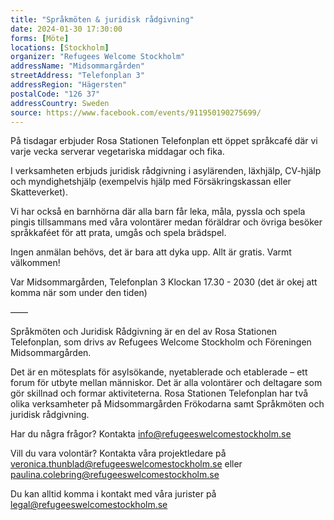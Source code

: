 ```yaml
---
title: "Språkmöten & juridisk rådgivning"
date: 2024-01-30 17:30:00
forms: [Möte]
locations: [Stockholm]
organizer: "Refugees Welcome Stockholm"
addressName: "Midsommargården"
streetAddress: "Telefonplan 3"
addressRegion: "Hägersten"
postalCode: "126 37"
addressCountry: Sweden
source: https://www.facebook.com/events/911950190275699/
---
```

På tisdagar erbjuder Rosa Stationen Telefonplan ett öppet språkcafé där vi varje vecka serverar vegetariska middagar och fika.

I verksamheten erbjuds juridisk rådgivning i asylärenden, läxhjälp, CV-hjälp och myndighetshjälp (exempelvis hjälp med Försäkringskassan eller Skatteverket).

Vi har också en barnhörna där alla barn får leka, måla, pyssla och spela pingis tillsammans med våra volontärer medan föräldrar och övriga besöker språkkaféet för att prata, umgås och spela brädspel.

Ingen anmälan behövs, det är bara att dyka upp. Allt är gratis. Varmt välkommen!

Var Midsommargården, Telefonplan 3
Klockan 17.30 - 2030 (det är okej att komma när som under den tiden)

——

Språkmöten och Juridisk Rådgivning är en del av Rosa Stationen Telefonplan, som drivs av Refugees Welcome Stockholm och Föreningen Midsommargården. 

Det är en mötesplats för asylsökande, nyetablerade och etablerade – ett forum för utbyte mellan människor. Det är alla volontärer och deltagare som gör skillnad och formar aktiviteterna. Rosa Stationen Telefonplan har två olika verksamheter på Midsommargården Frökodarna samt Språkmöten och juridisk rådgivning.

Har du några frågor?
Kontakta info@refugeeswelcomestockholm.se

Vill du vara volontär?
Kontakta våra projektledare på veronica.thunblad@refugeeswelcomestockholm.se eller paulina.colebring@refugeeswelcomestockholm.se

Du kan alltid komma i kontakt med våra jurister på legal@refugeeswelcomestockholm.se
